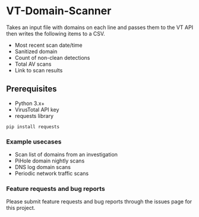 # VT-Domain-Scanner
Takes an input file with domains on each line and passes them to the VT API then writes the following items to a CSV.
* Most recent scan date/time
* Sanitized domain
* Count of non-clean detections
* Total AV scans
* Link to scan results

## Prerequisites 
* Python 3.x+
* VirusTotal API key
* requests library

```pip install requests```

### Example usecases
* Scan list of domains from an investigation
* PiHole domain nightly scans
* DNS log domain scans
* Periodic network traffic scans


### Feature requests and bug reports
Please submit feature requests and bug reports through the issues page for this project.
